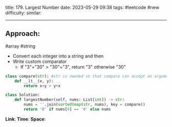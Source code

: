 title: 179. Largest Number
date: 2023-05-29 09:38
tags: #leetcode #new
difficulty:
similar: 

---
## Approach:
#array #string

- Convert each integer into a string and then
- Write custom comparator
	- If "3"+"30" > "30"+"3", return "3" otherwise "30" 

```python
class compare(str): #str is needed so that compare can accept an argument
    def __lt__(x, y):
        return x+y > y+x

class Solution:
    def largestNumber(self, nums: List[int]) -> str:
        nums = ''.join(sorted(map(str, nums), key = compare))
        return '0' if nums[0] == '0' else nums
```

**Link**: 
**Time**:
**Space**: